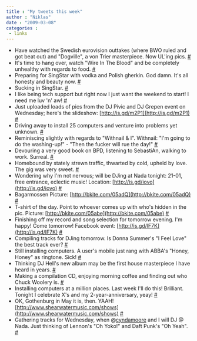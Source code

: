 ```yaml
---
title : "My tweets this week"
author : "Niklas"
date : "2009-03-08"
categories : 
 - links
---
```


- Have watched the Swedish eurovision outtakes (where BWO ruled and got beat out) and "Dogville", a von Trier masterpiece. Now UL'ing pics. [#](http://twitter.com/pivic/statuses/1294472240)
- It's time to hang over, watch "Wire In The Blood" and be completely unhealthy with regards to food. [#](http://twitter.com/pivic/statuses/1292295274)
- Preparing for SingStar with vodka and Polish gherkin. God damn. It's all honesty and beauty now. [#](http://twitter.com/pivic/statuses/1290562141)
- Sucking in SingStar. [#](http://twitter.com/pivic/statuses/1290341801)
- I like being tech support but right now I just want the weekend to start! I need me luv 'n' aw! [#](http://twitter.com/pivic/statuses/1288459521)
- Just uploaded loads of pics from the DJ Pivic and DJ Grepen event on Wednesday; here's the slideshow: [http://is.gd/m2P1](http://is.gd/m2P1) [#](http://twitter.com/pivic/statuses/1287202269)
- Driving away to install 25 computers and venture into problems yet unknown. [#](http://twitter.com/pivic/statuses/1283028245)
- Reminiscing slightly with regards to "Withnail & I". Withnail: "I'm going to do the washing-up!" - "Then the fucker will rue the day!" [#](http://twitter.com/pivic/statuses/1282964216)
- Devouring a very good book on BPD, listening to SebastiAn, walking to work. Surreal. [#](http://twitter.com/pivic/statuses/1282404924)
- Homebound by stately strewn traffic, thwarted by cold, upheld by love. The gig was very sweet. [#](http://twitter.com/pivic/statuses/1281173790)
- Wondering why I'm not nervous; will be DJing at Nada tonight: 21-01, free entrance, eclectic music! Location: [http://is.gd/iovo](http://is.gd/iovo) [#](http://twitter.com/pivic/statuses/1278152118)
- Bagarmossen Picture: [http://bkite.com/05adQ](http://bkite.com/05adQ) [#](http://twitter.com/pivic/statuses/1277576190)
- T-shirt of the day. Point to whoever comes up with who's hidden in the pic. Picture: [http://bkite.com/05abe](http://bkite.com/05abe) [#](http://twitter.com/pivic/statuses/1277445121)
- Finishing off my record and song selection for tomorrow evening. I'm happy! Come tomorrow! Facebook event: [http://is.gd/lF7K](http://is.gd/lF7K) [#](http://twitter.com/pivic/statuses/1275927935)
- Compiling tracks for DJing tomorrow. Is Donna Summer's "I Feel Love" the best track ever? [#](http://twitter.com/pivic/statuses/1274878115)
- Still installing computers. A user's mobile just rang with ABBA's "Honey, Honey" as ringtone. Sick! [#](http://twitter.com/pivic/statuses/1273504474)
- Thinking DJ Hell's new album may be the first house masterpiece I have heard in years. [#](http://twitter.com/pivic/statuses/1272801976)
- Making a compilation CD, enjoying morning coffee and finding out who Chuck Woolery is. [#](http://twitter.com/pivic/statuses/1272445940)
- Installing computers at a million places. Last week I'll do this! Brilliant. Tonight I celebrate X's and my 2-year-anniversary, yeay! [#](http://twitter.com/pivic/statuses/1268435555)
- OK, Gothenburg in May it is, then. YAAH! [http://www.shearwatermusic.com/shows](http://www.shearwatermusic.com/shows) [#](http://twitter.com/pivic/statuses/1266978931)
- Gathering tracks for Wednesday, when @[cyndamoore](http://twitter.com/cyndamoore) and I will DJ @ Nada. Just thinking of Lennon's "Oh Yoko!" and Daft Punk's "Oh Yeah". [#](http://twitter.com/pivic/statuses/1266700602)
